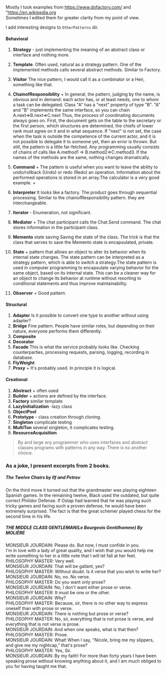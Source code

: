 
Mostly I took examples from <https://www.dofactory.com/> and "<https://en.wikipedia.org>  
Sometimes I edited them for greater clarity from my point of view. 

I add interesting designs to `OtherPatterns` dir.  

#### Behavioral
1. **Strategy**  - just implementing the meaning of an abstract class or interface and nothing more.
1. **Template**. Often used, natural as a strategy pattern. One of the implemented methods calls several abstract methods. Similar to Factory.
1. **Visitor** The nice pattern, I would call it  as a combinator or a Heir, something like that.
1. **ChainofResponsibility** +
In general, the pattern, judging by the name, is obvious and in demand: each actor has, or at least needs, one to whom a task can be delegated.
Class "A" has a "next" property of type "B". "A" and "B" implements the same interface, so you can chain A.next=>B.next=>C.next
Thus, the process of coordinating documents always goes on. First, the document gets on the table to the secretary or the first person, which structures are determined, the chiefs of lower rank must agree on it and in what sequence.
If "next" is not set, the case when the task is outside the competence of the current actor, and it is not possible to delegate it to someone yet, then an error is thrown.
But still, the pattern is a little far-fetched. Any programming usually consists of chains of calls like A.method1 => B.method2=>C.method3. If the names of the methods are the same, nothing changes dramatically.

1. **Command**  + The pattern is useful when you want to leave the ability to undo/rollback (Undo) or redo (Redo) an operation. Information about the performed operations is stored in an array.The calculator is a very good example. +
1. **Interpreter**  It looks like a factory. The product goes through sequential processing. Similar to the chainofResponsibility pattern.  they are interchangeable.
1. **Iterator** -  Enumeration, not significant. 
1. **Mediator** + The chat participant calls the Chat.Send command. The chat stores information in the participant class.
1.  **Memento** state saving Saving the state of the class. The trick is that the class that serves to save the Memento state is encapsulated, private. 
1. **State** +  pattern that allows an object to alter its behavior when its internal state changes. 
The state pattern can be interpreted as a strategy pattern, which is able to switch a strategy.The state pattern is used in computer programming to encapsulate varying behavior for the same object, based on its internal state. This can be a cleaner way for an object to change its behavior at runtime without resorting to conditional statements and thus improve maintainability.
1. **Observer** + Good patterп.
 
#### Structural
1. **Adapter** Is it possible to convert one type to another without using adapter?
1. **Bridge**  Fine pattern. People have similar roles, but depending on their nature, everyone performs them differently.
1. **Composite**
1. **Decorator**
1. **Facade** This is what the service probably looks like. Checking counterparties, processing requests, parsing, logging, recording in database.
1.  **FlyWeight**
1. **Proxy**  + It's probably used. In principle it is logical.
 
#### Creational
1. **Abstract** + often used
1. **Builder** + actions are defined by the interface. 
1. **Factory** similar template 
1. **LazyInitialization**  -lazy class
1. **ObjectPool**
1. **Prototype** - class creation through cloning.
1. **Singleton**  complicate testing   
1. **MultiTon**   several singleton, it complicates testing.
1. **ResourceAcquisition**

> By and large any programmer who uses interfaces and abstract classes programs with patterns in any way. There is no another choice.
 
### As a joke, I present excerpts from 2 books.

##### The Twelve Chairs by Ilf and Petrov
On the third move it turned out that the grandmaster was playing eighteen Spanish games. In the remaining twelve, Black used the outdated, but quite correct Philidor Defense. If Ostap had learned that he was playing such tricky games and facing such a proven defense, he would have been extremely surprised. The fact is that the great schemer played chess for the second time in his life.

##### THE MIDDLE CLASS GENTLEMAN(Le Bourgeois Gentilhomme) By MOLIÈRE
MONSIEUR JOURDAIN: Please do. But now, I must confide in you.  
I'm in love with a lady of great quality, and I wish that you would help me write something to her in a little note that I will let fall at her feet.   
PHILOSOPHY MASTER: Very well.   
MONSIEUR JOURDAIN: That will be gallant, yes?   
PHILOSOPHY MASTER: Without doubt. Is it verse that you wish to write her?   
MONSIEUR JOURDAIN: No, no. No verse.   
PHILOSOPHY MASTER: Do you want only prose?   
MONSIEUR JOURDAIN: No, I don't want either prose or verse.   
PHILOSOPHY MASTER: It must be one or the other.   
MONSIEUR JOURDAIN: Why?   
PHILOSOPHY MASTER: Because, sir, there is no other way to express oneself than with prose or verse.   
MONSIEUR JOURDAIN: There is nothing but prose or verse?   
PHILOSOPHY MASTER: No, sir, everything that is not prose is verse, and everything that is not verse is prose.   
MONSIEUR JOURDAIN: And when one speaks, what is that then?   
PHILOSOPHY MASTER: Prose.   
MONSIEUR JOURDAIN: What! When I say, "Nicole, bring me my slippers, and give me my nightcap," that's prose?   
PHILOSOPHY MASTER: Yes, Sir.   
MONSIEUR JOURDAIN: By my faith! For more than forty years I have been speaking prose without knowing anything about it, and I am much obliged to you for having taught me that.  





